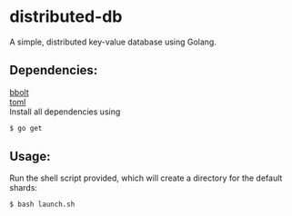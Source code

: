 # distributed-db
A simple, distributed key-value database using Golang.
## Dependencies:
[bbolt](https://github.com/etcd-io/bbolt) 
\
[toml](https://github.com/BurntSushi/toml)
\
Install all dependencies using
```sh
$ go get
```

## Usage:
Run the shell script provided, which will create a directory for the default shards:
```sh
$ bash launch.sh
```